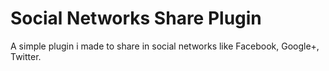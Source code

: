 Social Networks Share Plugin
=========================
A simple plugin i made to share in social networks like Facebook, Google+, Twitter.

